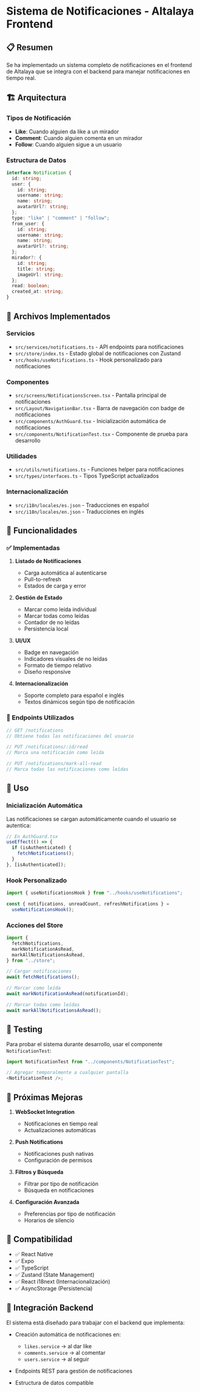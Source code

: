 # Sistema de Notificaciones - Altalaya Frontend

## 📋 Resumen

Se ha implementado un sistema completo de notificaciones en el frontend de Altalaya que se integra con el backend para manejar notificaciones en tiempo real.

## 🏗️ Arquitectura

### Tipos de Notificación

- **Like**: Cuando alguien da like a un mirador
- **Comment**: Cuando alguien comenta en un mirador
- **Follow**: Cuando alguien sigue a un usuario

### Estructura de Datos

```typescript
interface Notification {
  id: string;
  user: {
    id: string;
    username: string;
    name: string;
    avatarUrl?: string;
  };
  type: "like" | "comment" | "follow";
  from_user: {
    id: string;
    username: string;
    name: string;
    avatarUrl?: string;
  };
  mirador?: {
    id: string;
    title: string;
    imageUrl: string;
  };
  read: boolean;
  created_at: string;
}
```

## 📁 Archivos Implementados

### Servicios

- `src/services/notifications.ts` - API endpoints para notificaciones
- `src/store/index.ts` - Estado global de notificaciones con Zustand
- `src/hooks/useNotifications.ts` - Hook personalizado para notificaciones

### Componentes

- `src/screens/NotificationsScreen.tsx` - Pantalla principal de notificaciones
- `src/Layout/NavigationBar.tsx` - Barra de navegación con badge de notificaciones
- `src/components/AuthGuard.tsx` - Inicialización automática de notificaciones
- `src/components/NotificationTest.tsx` - Componente de prueba para desarrollo

### Utilidades

- `src/utils/notifications.ts` - Funciones helper para notificaciones
- `src/types/interfaces.ts` - Tipos TypeScript actualizados

### Internacionalización

- `src/i18n/locales/es.json` - Traducciones en español
- `src/i18n/locales/en.json` - Traducciones en inglés

## 🔧 Funcionalidades

### ✅ Implementadas

1. **Listado de Notificaciones**

   - Carga automática al autenticarse
   - Pull-to-refresh
   - Estados de carga y error

2. **Gestión de Estado**

   - Marcar como leída individual
   - Marcar todas como leídas
   - Contador de no leídas
   - Persistencia local

3. **UI/UX**

   - Badge en navegación
   - Indicadores visuales de no leídas
   - Formato de tiempo relativo
   - Diseño responsive

4. **Internacionalización**
   - Soporte completo para español e inglés
   - Textos dinámicos según tipo de notificación

### 🔄 Endpoints Utilizados

```typescript
// GET /notifications
// Obtiene todas las notificaciones del usuario

// PUT /notifications/:id/read
// Marca una notificación como leída

// PUT /notifications/mark-all-read
// Marca todas las notificaciones como leídas
```

## 🚀 Uso

### Inicialización Automática

Las notificaciones se cargan automáticamente cuando el usuario se autentica:

```typescript
// En AuthGuard.tsx
useEffect(() => {
  if (isAuthenticated) {
    fetchNotifications();
  }
}, [isAuthenticated]);
```

### Hook Personalizado

```typescript
import { useNotificationsHook } from "../hooks/useNotifications";

const { notifications, unreadCount, refreshNotifications } =
  useNotificationsHook();
```

### Acciones del Store

```typescript
import {
  fetchNotifications,
  markNotificationAsRead,
  markAllNotificationsAsRead,
} from "../store";

// Cargar notificaciones
await fetchNotifications();

// Marcar como leída
await markNotificationAsRead(notificationId);

// Marcar todas como leídas
await markAllNotificationsAsRead();
```

## 🧪 Testing

Para probar el sistema durante desarrollo, usar el componente `NotificationTest`:

```typescript
import NotificationTest from "../components/NotificationTest";

// Agregar temporalmente a cualquier pantalla
<NotificationTest />;
```

## 🔮 Próximas Mejoras

1. **WebSocket Integration**

   - Notificaciones en tiempo real
   - Actualizaciones automáticas

2. **Push Notifications**

   - Notificaciones push nativas
   - Configuración de permisos

3. **Filtros y Búsqueda**

   - Filtrar por tipo de notificación
   - Búsqueda en notificaciones

4. **Configuración Avanzada**
   - Preferencias por tipo de notificación
   - Horarios de silencio

## 📱 Compatibilidad

- ✅ React Native
- ✅ Expo
- ✅ TypeScript
- ✅ Zustand (State Management)
- ✅ React i18next (Internacionalización)
- ✅ AsyncStorage (Persistencia)

## 🔗 Integración Backend

El sistema está diseñado para trabajar con el backend que implementa:

- Creación automática de notificaciones en:

  - `likes.service` → al dar like
  - `comments.service` → al comentar
  - `users.service` → al seguir

- Endpoints REST para gestión de notificaciones
- Estructura de datos compatible
